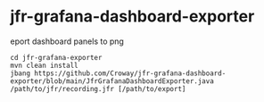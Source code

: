 # jfr-grafana-dashboard-exporter

eport dashboard panels to png

```
cd jfr-grafana-exporter
mvn clean install
jbang https://github.com/Croway/jfr-grafana-dashboard-exporter/blob/main/JfrGrafanaDashboardExporter.java /path/to/jfr/recording.jfr [/path/to/export]
```
